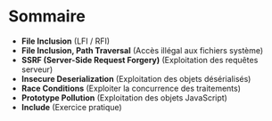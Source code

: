 # Sommaire
- **File Inclusion** (LFI / RFI)
- **File Inclusion, Path Traversal** (Accès illégal aux fichiers système)
- **SSRF (Server-Side Request Forgery)** (Exploitation des requêtes serveur)
- **Insecure Deserialization** (Exploitation des objets désérialisés)
- **Race Conditions** (Exploiter la concurrence des traitements)
- **Prototype Pollution** (Exploitation des objets JavaScript)
- **Include** (Exercice pratique)